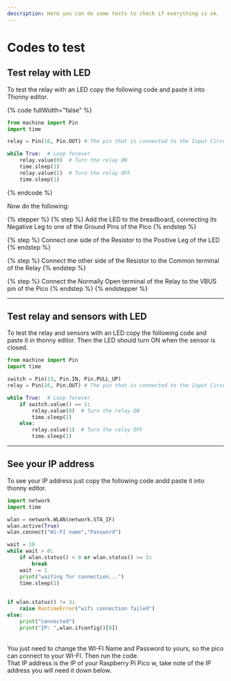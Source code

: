 ```yaml
---
description: Here you can do some tests to check if everything is ok.
---
```


# Codes to test

## Test relay with LED

To test the relay with an LED copy the following code and paste it into Thonny editor.

{% code fullWidth="false" %}
```python
from machine import Pin
import time

relay = Pin(16, Pin.OUT) # The pin that is connected to the Input Circuit of the Relay

while True:  # Loop forever
    relay.value(0)  # Turn the relay ON
    time.sleep(1)
    relay.value(1)  # Turn the relay OFF
    time.sleep(1)
```
{% endcode %}

Now do the following:

{% stepper %}
{% step %}
Add the LED to the breadboard, connecting its Negative Leg to one of the Ground Pins of the Pico
{% endstep %}

{% step %}
Connect one side of the Resistor to the Positive Leg of the LED
{% endstep %}

{% step %}
Connect the other side of the Resistor to the Common terminal of the Relay
{% endstep %}

{% step %}
Connect the Normally Open terminal of the Relay to the VBUS pin of the Pico
{% endstep %}
{% endstepper %}

***

## Test relay and sensors with LED

To test the relay and sensors with an LED copy the following code and paste it in thonny editor. Then the LED should turn ON when the sensor is closed.

```python
from machine import Pin
import time

switch = Pin(13, Pin.IN, Pin.PULL_UP)
relay = Pin(16, Pin.OUT) # The pin that is connected to the Input Circuit of the Relay

while True:  # Loop forever
    if switch.value() == 1:
        relay.value(0)  # Turn the relay ON
        time.sleep(1)
    else:
        relay.value(1)  # Turn the relay OFF
        time.sleep(1)
```

***

## See your IP address

To see your IP address just copy the following code andd paste it into thonny editor.

```python
import network
import time

wlan = network.WLAN(network.STA_IF)
wlan.active(True)
wlan.connect("Wi-FI name","Password")

wait = 10
while wait > 0:
    if wlan.status() < 0 or wlan.status() >= 3:
        break
    wait -= 1
    print("waiting for connection...")
    time.sleep(1)
    
    
if wlan.status() != 3:
    raise RuntimeError("wifi connection failed")
else:
    print("connected")
    print("IP: ",wlan.ifconfig()[0])
```

\
You just need to change the WI-FI Name and Password to yours, so the pico can connect to your WI-FI. Then run the code.\
That IP address is the IP of your Raspberry Pi Pico w, take note of the IP address you will need it down below.
